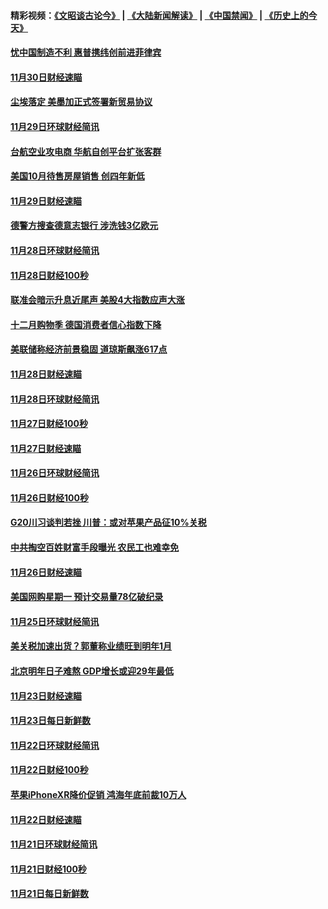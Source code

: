 #### 精彩视频：[《文昭谈古论今》](https://github.com/gfw-breaker/wenzhao/blob/master/README.md?t=12032131) | [《大陆新闻解读》](https://github.com/gfw-breaker/ntdtv-comedy/blob/master/README.md?t=12032131) | [《中国禁闻》](https://github.com/gfw-breaker/ntdtv-news/blob/master/README.md?t=12032131) | [《历史上的今天》](https://github.com/gfw-breaker/today-in-history/blob/master/README.md?t=12032131) 

#### [忧中国制造不利 惠普携纬创前进菲律宾](../pages/news208/a1401768.md?t=12032131) 

#### [11月30日财经速瞄](../pages/news208/a1401507.md?t=12032131) 

#### [尘埃落定 美墨加正式签署新贸易协议](../pages/news208/a1401468.md?t=12032131) 

#### [11月29日环球财经简讯](../pages/news208/a1401465.md?t=12032131) 

#### [台航空业攻电商 华航自创平台扩张客群](../pages/news208/a1401437.md?t=12032131) 

#### [美国10月待售房屋销售 创四年新低](../pages/news208/a1401370.md?t=12032131) 

#### [11月29日财经速瞄](../pages/news208/a1401361.md?t=12032131) 

#### [德警方搜查德意志银行 涉洗钱3亿欧元](../pages/news208/a1401321.md?t=12032131) 

#### [11月28日环球财经简讯](../pages/news208/a1401308.md?t=12032131) 

#### [11月28日财经100秒](../pages/news208/a1401297.md?t=12032131) 

#### [联准会暗示升息近尾声 美股4大指数应声大涨](../pages/news208/a1401258.md?t=12032131) 

#### [十二月购物季 德国消费者信心指数下降](../pages/news208/a1401166.md?t=12032131) 

#### [美联储称经济前景稳固 道琼斯飙涨617点](../pages/news208/a1401214.md?t=12032131) 

#### [11月28日财经速瞄](../pages/news208/a1401210.md?t=12032131) 

#### [11月28日环球财经简讯](../pages/news208/a1401164.md?t=12032131) 

#### [11月27日财经100秒](../pages/news208/a1401144.md?t=12032131) 

#### [11月27日财经速瞄](../pages/news208/a1401040.md?t=12032131) 

#### [11月26日环球财经简讯](../pages/news208/a1400989.md?t=12032131) 

#### [11月26日财经100秒](../pages/news208/a1400971.md?t=12032131) 

#### [G20川习谈判若挫 川普：或对苹果产品征10%关税](../pages/news208/a1400956.md?t=12032131) 

#### [中共掏空百姓财富手段曝光 农民工也难幸免](../pages/news208/a1400801.md?t=12032131) 

#### [11月26日财经速瞄](../pages/news208/a1400897.md?t=12032131) 

#### [美国网购星期一 预计交易量78亿破纪录](../pages/news208/a1400853.md?t=12032131) 

#### [11月25日环球财经简讯](../pages/news208/a1400834.md?t=12032131) 

#### [美关税加速出货？郭董称业绩旺到明年1月](../pages/news208/a1400825.md?t=12032131) 

#### [北京明年日子难熬  GDP增长或迎29年最低](../pages/news208/a1400727.md?t=12032131) 

#### [11月23日财经速瞄](../pages/news208/a1400579.md?t=12032131) 

#### [11月23日每日新鲜数](../pages/news208/a1400561.md?t=12032131) 

#### [11月22日环球财经简讯](../pages/news208/a1400540.md?t=12032131) 

#### [11月22日财经100秒](../pages/news208/a1400521.md?t=12032131) 

#### [苹果iPhoneXR降价促销  鸿海年底前裁10万人](../pages/news208/a1400490.md?t=12032131) 

#### [11月22日财经速瞄](../pages/news208/a1400437.md?t=12032131) 

#### [11月21日环球财经简讯](../pages/news208/a1400399.md?t=12032131) 

#### [11月21日财经100秒](../pages/news208/a1400374.md?t=12032131) 

#### [11月21日每日新鲜数](../pages/news208/a1400288.md?t=12032131) 


